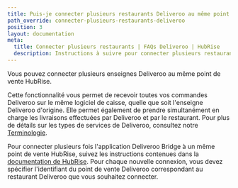 ```yaml
---
title: Puis-je connecter plusieurs restaurants Deliveroo au même point de vente HubRise ?
path_override: connecter-plusieurs-restaurants-deliveroo
position: 3
layout: documentation
meta:
  title: Connecter plusieurs restaurants | FAQs Deliveroo | HubRise
  description: Instructions à suivre pour connecter plusieurs restaurants Deliveroo sur le même point de vente HubRise. Recevoir toutes les commandes sur la même caisse.
---
```


Vous pouvez connecter plusieurs enseignes Deliveroo au même point de vente HubRise.

Cette fonctionnalité vous permet de recevoir toutes vos commandes Deliveroo sur le même logiciel de caisse, quelle que soit l'enseigne Deliveroo d'origine. Elle permet également de prendre simultanément en charge les livraisons effectuées par Deliveroo et par le restaurant. Pour plus de détails sur les types de services de Deliveroo, consultez notre [Terminologie](/apps/deliveroo/terminologie#service-types).

Pour connecter plusieurs fois l'application Deliveroo Bridge à un même point de vente HubRise, suivez les instructions contenues dans la [documentation de HubRise](/docs/faqs/connecter-plusieurs-fois-la-meme-application/). Pour chaque nouvelle connexion, vous devez spécifier l'identifiant du point de vente Deliveroo correspondant au restaurant Deliveroo que vous souhaitez connecter.

